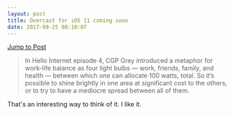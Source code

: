 ```yaml
---
layout: post
title: Overcast for iOS 11 coming soon
date: 2017-09-25 08:10:07
---
```

[Jump to Post](https://marco.org/2017/09/22/overcast-ios11-soon)

> In Hello Internet episode 4, CGP Grey introduced a metaphor for work-life balance as four light bulbs — work, friends, family, and health — between which one can allocate 100 watts, total. So it’s possible to shine brightly in one area at significant cost to the others, or to try to have a mediocre spread between all of them.

That's an interesting way to think of it. I like it.
